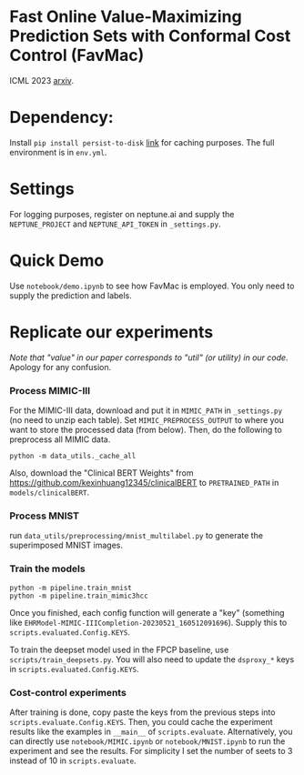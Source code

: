 # Fast Online Value-Maximizing Prediction Sets with Conformal Cost Control (FavMac)
ICML 2023 [arxiv](https://arxiv.org/abs/2302.00839).


# Dependency:

Install
`pip install persist-to-disk` [link](https://pypi.org/project/persist-to-disk/) for caching purposes.
The full environment is in `env.yml`.

# Settings

For logging purposes, register on neptune.ai and supply the `NEPTUNE_PROJECT` and `NEPTUNE_API_TOKEN` in `_settings.py`.

# Quick Demo

Use `notebook/demo.ipynb` to see how FavMac is employed.
You only need to supply the prediction and labels.

# Replicate our experiments

*Note that "value" in our paper corresponds to "util" (or utility) in our code*.
Apology for any confusion.

### Process MIMIC-III
For the MIMIC-III data, download and put it in `MIMIC_PATH`  in `_settings.py` (no need to unzip each table).
Set `MIMIC_PREPROCESS_OUTPUT` to where you want to store the processed data (from below).
Then, do the following to preprocess all MIMIC data.
```
python -m data_utils._cache_all
```
Also, download the "Clinical BERT Weights" from https://github.com/kexinhuang12345/clinicalBERT to `PRETRAINED_PATH` in `models/clinicalBERT`.

### Process MNIST
run `data_utils/preprocessing/mnist_multilabel.py` to generate the superimposed MNIST images.

### Train the models

```
python -m pipeline.train_mnist
python -m pipeline.train_mimic3hcc
```
Once you finished, each config function will generate a "key" (something like `EHRModel-MIMIC-IIICompletion-20230521_160512091696`).
Supply this to `scripts.evaluated.Config.KEYS`.

To train the deepset model used in the FPCP baseline, use `scripts/train_deepsets.py`.
You will also need to update the `dsproxy_*` keys in `scripts.evaluated.Config.KEYS`.

### Cost-control experiments

After training is done, copy paste the keys from the previous steps into `scripts.evaluate.Config.KEYS`.
Then, you could cache the experiment results like the examples in `__main__` of `scripts.evaluate`.
Alternatively, you can directly use `notebook/MIMIC.ipynb` or `notebook/MNIST.ipynb` to run the experiment and see the results.
For simplicity I set the number of seets to 3 instead of 10 in `scripts.evaluate`.
